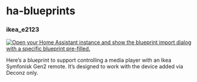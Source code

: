 # ha-blueprints

### ikea_e2123

[![Open your Home Assistant instance and show the blueprint import dialog with a specific blueprint pre-filled.](https://my.home-assistant.io/badges/blueprint_import.svg)](https://my.home-assistant.io/redirect/blueprint_import/?blueprint_url=https%3A%2F%2Fgithub.com%2FChrisRichner%2Fha-blueprints%2Fblob%2Fmain%2Fikea_e2123%2Fdeconz-ikea-symfonisk-gen2-switch.yaml)

Here’s a blueprint to support controlling a media player with an Ikea Symfonisk Gen2 remote. It’s designed to work with the device added via Deconz only.